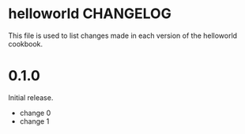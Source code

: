 # helloworld CHANGELOG

This file is used to list changes made in each version of the helloworld cookbook.

# 0.1.0

Initial release.

- change 0
- change 1

